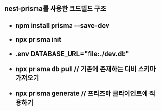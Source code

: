 <h2> nest-prisma를 사용한 코드빌드 구조 <h2>

- npm install prisma --save-dev
- npx prisma init

- .env DATABASE_URL="file:./dev.db"

- npx prisma db pull // 기존에 존재하는 디비 스키마 가져오기
- npx prisma generate // 프리즈마 클라이언트에 적용하기
